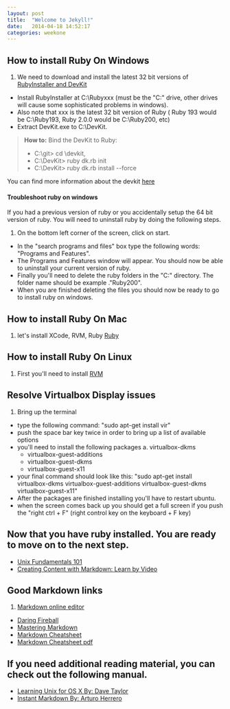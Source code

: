 ```yaml
---
layout: post
title:  "Welcome to Jekyll!"
date:   2014-04-18 14:52:17
categories: weekone
---
```


## How to install Ruby On Windows

1. We need to download and install the latest 32 bit versions of [RubyInstaller and DevKit](http://rubyinstaller.org/downloads/)
+ Install RubyInstaller at C:\Rubyxxx (must be the "C:\" drive, other drives will cause some sophisticated problems in windows).
+ Also note that xxx is the latest 32 bit version of Ruby ( Ruby 193 would be C:\Ruby193, Ruby 2.0.0 would be C:\Ruby200, etc)
+ Extract DevKit.exe to C:\DevKit.

> **How to:** Bind the DevKit to Ruby:
>
> - C:\git> cd \devkit,
> - C:\DevKit> ruby dk.rb init
> - C:\DevKit> ruby dk.rb install --force

You can find more information about the devkit [here](https://github.com/oneclick/rubyinstaller/wiki/Development-Kit)

#### Troubleshoot ruby on windows
If you had a previous version of ruby or you accidentally setup the 64 bit version of ruby. You will need to uninstall ruby by doing the following steps.

1. On the bottom left corner of the screen, click on start.
+ In the "search programs and files" box type the following words: "Programs and Features".
+ The Programs and Features window will appear. You should now be able to uninstall your current version of ruby.
+ Finally you'll need to delete the ruby folders in the "C:\" directory. The folder name should be example ."Ruby200".
+ When you are finished deleting the files you should now be ready to go to install ruby on windows.

## How to install Ruby On Mac
1. let's install XCode, RVM, Ruby [Ruby](https://www.youtube.com/watch?v=THG3BKy6JEI)

## How to install Ruby On Linux
1. First you'll need to install [RVM](https://www.youtube.com/watch?v=ScoT5dvZtCg)

## Resolve Virtualbox Display issues
1. Bring up the terminal
+ type the following command: "sudo apt-get install vir"
+ push the space bar key twice in order to bring up a list of available options
+ you'll need to install the following packages
    a. virtualbox-dkms
    + virtualbox-guest-additions
    + virtualbox-guest-dkms
    + virtualbox-guest-x11
+ your final command should look like this: "sudo apt-get install virtualbox-dkms  virtualbox-guest-additions virtualbox-guest-dkms virtualbox-guest-x11"
+ After the packages are finished installing you'll have to restart ubuntu.
+ when the screen comes back up you should get a full screen if you push the "right ctrl + F" (right control key on the keyboard + F key)

## Now that you have ruby installed. You are ready to move on to the next step.

+ [Unix Fundamentals 101](http://techbus.safaribooksonline.com/video/operating-systems-and-server-administration/unix/9781449372514)
+ [Creating Content with Markdown: Learn by Video](http://techbus.safaribooksonline.com/video/web-design-and-development/9780133837629)


## Good Markdown links

1. [Markdown online editor](https://stackedit.io)
+ [Daring Fireball](http://daringfireball.net/projects/markdown/syntax)
+ [Mastering Markdown](https://guides.github.com/features/mastering-markdown/)
+ [Markdown Cheatsheet](https://github.com/adam-p/markdown-here/wiki/Markdown-Cheatsheet)
+ [Markdown Cheatsheet pdf](http://blog.lib.umn.edu/crosb002/leadership/Markdown_Cheat_Sheet.pdf)



## If you need additional reading material, you can check out the following manual.

+ [Learning Unix for OS X By: Dave Taylor](http://techbus.safaribooksonline.com/book/operating-systems/9781449332303)
+ [Instant Markdown By: Arturo Herrero ](http://techbus.safaribooksonline.com/book/web-design-and-development/9781783559145)


